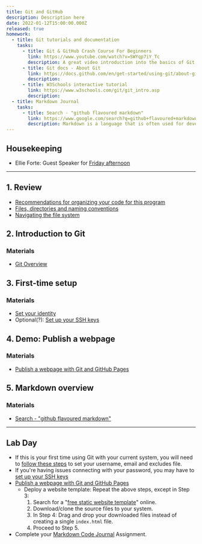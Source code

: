 ```yaml
---
title: Git and GitHub
description: Description here
date: 2022-01-12T15:00:00.000Z
released: true
homework:
  - title: Git tutorials and documentation
    tasks:
      - title: Git & GitHub Crash Course For Beginners
        link: https://www.youtube.com/watch?v=SWYqp7iY_Tc
        description: A great video introduction into the basics of Git and GitHub. We'll be referencing many Traversy Media videos in this course.
      - title: Git docs - About Git
        link: https://docs.github.com/en/get-started/using-git/about-git
        description:
      - title: W3Schools interactive tutorial
        link: https://www.w3schools.com/git/git_intro.asp
        description:
  - title: Markdown Journal
    tasks:
      - title: Search - "github flavoured markdown"
        link: https://www.google.com/search?q=github+flavoured+markdown+cheatsheet
        description: Markdown is a language that is often used for developer documentation. Your coding journal will be written in markdown!
---
```


## Housekeeping
- Ellie Forte: Guest Speaker for [Friday afternoon](/dsgn-270/lessons/day-02)

---

## 1. Review
- [Recommendations for organizing your code for this program](/labs/setup/workspace)
- [Files, directories and naming conventions](https://gist.github.com/acidtone/d77059ec1851eff266339a3df70f6984)
- [Navigating the file system](https://gist.github.com/acidtone/316d2bd9cf59f841684dbd68ffc3ee95)

## 2. Introduction to Git
### Materials
- [Git Overview](/library/tools/git)

## 3. First-time setup
### Materials
- [Set your identity](https://gist.github.com/acidtone/6ca4c62d88570732d3760904ef965e4d)
- Optional(?): [Set up your SSH keys](https://gist.github.com/acidtone/dd9ae11a238e9f14ad0b066298f35dc5)

## 4. Demo: Publish a webpage
### Materials
- [Publish a webpage with Git and GitHub Pages](https://gist.github.com/acidtone/5d45f96bc11fada75038e552f9ba1a5c)

## 5. Markdown overview
### Materials
- [Search - "github flavoured markdown"](https://www.google.com/search?q=github+flavoured+markdown+cheatsheet)

---

## Lab Day
- If this is your first time using Git with your current system, you will need to [follow these steps](https://gist.github.com/acidtone/6ca4c62d88570732d3760904ef965e4d) to set your username, email and excludes file.
- If you're having issues connecting with your password, you may have to [set up your SSH keys](https://gist.github.com/acidtone/dd9ae11a238e9f14ad0b066298f35dc5)
- [Publish a webpage with Git and GitHub Pages](https://gist.github.com/acidtone/5d45f96bc11fada75038e552f9ba1a5c)
    - Deploy a website template: Repeat the above steps, except in Step 3:
        1. Search for a "[free static website template](https://www.google.com/search?q=free+static+website+template)" online.
        2. Download/clone the source files to your system.
        3. In Step 4: Drag and drop your downloaded files instead of creating a single `index.html` file. 
        4. Proceed to Step 5.
- Complete your [Markdown Code Journal](/cpnt-201/assignments/assignment-1) Assignment.


<home-work :home-work="homework">
</home-work>
